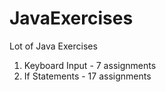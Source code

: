 # JavaExercises
Lot of Java Exercises

1. Keyboard Input - 7 assignments
2. If Statements - 17 assignments
